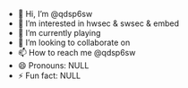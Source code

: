 - 👋 Hi, I’m @qdsp6sw
- 👀 I’m interested in hwsec & swsec & embed
- 🌱 I’m currently playing
- 💞️ I’m looking to collaborate on <anything>
- 📫 How to reach me @qdsp6sw
- 😄 Pronouns: NULL
- ⚡ Fun fact: NULL

<!---
qdsp6sw/qdsp6sw is a ✨ special ✨ repository because its `README.md` (this file) appears on your GitHub profile.
You can click the Preview link to take a look at your changes.
--->
